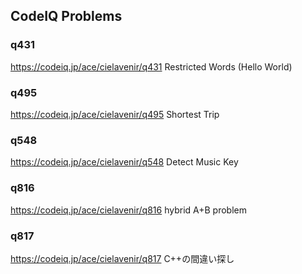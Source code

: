 ## CodeIQ Problems

### q431
<https://codeiq.jp/ace/cielavenir/q431>
Restricted Words (Hello World)

### q495
<https://codeiq.jp/ace/cielavenir/q495>
Shortest Trip

### q548
<https://codeiq.jp/ace/cielavenir/q548>
Detect Music Key

### q816
<https://codeiq.jp/ace/cielavenir/q816>
hybrid A+B problem

### q817
<https://codeiq.jp/ace/cielavenir/q817>
C++の間違い探し
